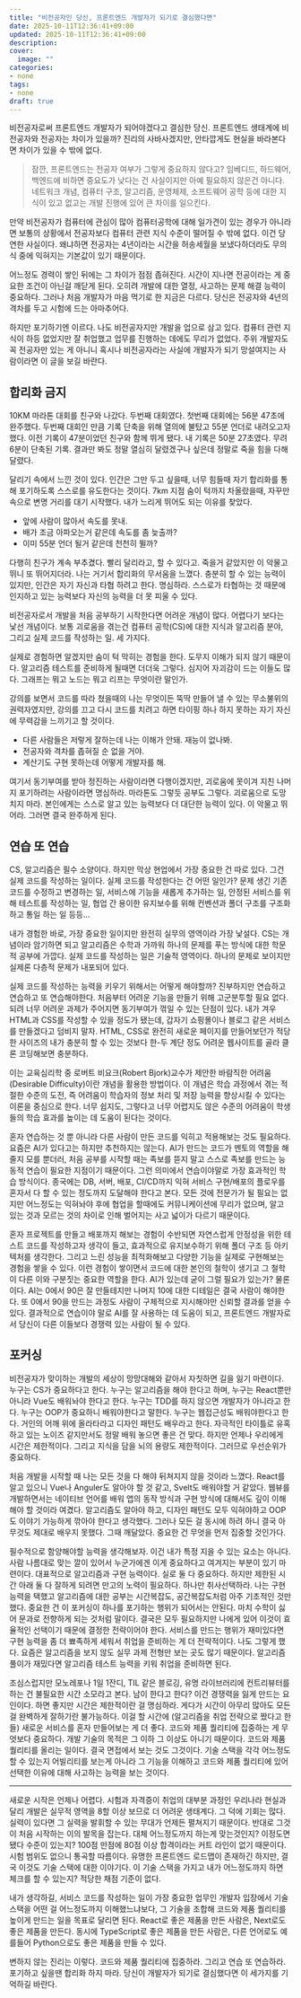 ```yaml
---
title: "비전공자인 당신, 프론트엔드 개발자가 되기로 결심했다면"
date: 2025-10-11T12:36:41+09:00
updated: 2025-10-11T12:36:41+09:00
description:
cover:
  image: ""
categories:
- none
tags:
- none
draft: true
---
```


비전공자로써 프론트엔드 개발자가 되어야겠다고 결심한 당신.
프론트엔드 생태계에 비전공자와 전공자는 차이가 있을까?
진리의 사바사겠지만, 안타깝게도 현실을 바라본다면 차이가 있을 수 밖에 없다.

> 잠깐, 프론트엔드는 전공자 여부가 그렇게 중요하지 않다고? 임베디드, 하드웨어, 백엔드에 비하면 중요도가 낮다는 건 사실이지만 아예 필요하지 않은건 아니다. 네트워크 개념, 컴퓨터 구조, 알고리즘, 운영체제, 소프트웨어 공학 등에 대한 지식이 있고 없고는 개발 진행에 있어 큰 차이를 일으킨다.

만약 비전공자가 컴퓨터에 관심이 많아 컴퓨터공학에 대해 일가견이 있는 경우가 아니라면 보통의 상황에서 전공자보다 컴퓨터 관련 지식 수준이 떨어질 수 밖에 없다.
이건 당연한 사실이다. 왜냐하면 전공자는 4년이라는 시간을 허송세월을 보냈다하더라도 무의식 중에 익혀지는 기본값이 있기 때문이다.

어느정도 경력이 쌓인 뒤에는 그 차이가 점점 좁혀진다. 시간이 지나면 전공이라는 게 중요한 조건이 아닌걸 깨닫게 된다.
오히려 개발에 대한 열정, 사고하는 문제 해결 능력이 중요하다.
그러나 처음 개발자가 마음 먹기로 한 지금은 다르다. 당신은 전공자와 4년의 격차를 두고 시험에 드는 아마추어다.

하지만 포기하기엔 이르다.
나도 비전공자지만 개발을 업으로 삼고 있다. 컴퓨터 관련 지식이 하등 없었지만 잘 취업했고 업무를 진행하는 데에도 무리가 없었다.
주위 개발자도 꼭 전공자만 있는 게 아니니 혹시나 비전공자라는 사실에 개발자가 되기 망설여지는 사람이라면 이 글을 보길 바란다.


## 합리화 금지

10KM 마라톤 대회를 친구와 나갔다. 두번째 대회였다. 첫번째 대회에는 56분 47초에 완주했다.
두번째 대회인 만큼 기록 단축을 위해 열의에 불탔고 55분 언더로 내려오고자 했다.
이전 기록이 47분이었던 친구와 함께 뛰게 됐다. 내 기록은 50분 27초였다. 무려 6분이 단축된 기록. 결과만 봐도 정말 열심히 달렸겠구나 싶은데 정말로 죽을 힘을 다해 달렸다.

달리기 속에서 느낀 것이 있다. 인간은 그만 두고 싶을때, 너무 힘들때 자기 합리화를 통해 포기하도록 스스로를 유도한다는 것이다.
7km 지점 숨이 턱까지 차올랐을때, 자꾸만 속으로 변명 거리를 대기 시작했다. 내가 느리게 뛰어도 되는 이유를 찾았다.

- 앞에 사람이 많아서 속도를 못내.
- 배가 조금 아파오는거 같은데 속도를 좀 늦출까?
- 이미 55분 언더 될거 같은데 천천히 뛸까?

다행히 친구가 계속 부추겼다. 빨리 달리라고, 할 수 있다고. 죽을거 같았지만 이 악물고 뛰니 또 뛰어지더라.
나는 거기서 합리화의 무서움을 느꼈다. 충분히 할 수 있는 능력이 있지만, 인간은 자기 자신과 타협 하려고 한다.
명심하라. 스스로가 타협하는 것 때문에 인지하고 있는 능력보다 자신의 능력을 더 못 피울 수 있다.

비전공자로서 개발을 처음 공부하기 시작한다면 어려운 개념이 많다. 어렵다기 보다는 낯선 개념이다. 보통 괴로움을 겪는건 컴퓨터 공학(CS)에 대한 지식과 알고리즘 분야, 그리고 실제 코드를 작성하는 일. 세 가지다.

실제로 경험하면 알겠지만 숨이 턱 막히는 경험을 한다. 도무지 이해가 되지 않기 때문이다. 알고리즘 테스트를 준비하게 될때면 더더욱 그렇다. 심지어 자괴감이 드는 이들도 많다. 그래프는 뭐고 노드는 뭐고 리프는 무엇이란 말인가. 

강의를 보면서 코드를 따라 쳤을때의 나는 무엇이든 뚝딱 만들어 낼 수 있는 무소불위의 권력자였지만, 강의를 끄고 다시 코드를 치려고 하면 타이핑 하나 하지 못하는 자기 자신에 무력감을 느끼기고 할 것이다.

- 다른 사람들은 저렇게 잘하는데 나는 이해가 안돼. 재능이 없나봐.
- 전공자와 격차를 좁혀질 순 없을 거야.
- 계산기도 구현 못하는데 어떻게 개발자를 해.

여기서 동기부여를 받아 정진하는 사람이라면 다행이겠지만, 괴로움에 못이겨 지친 나머지 포기하려는 사람이라면 명심하라. 마라톤도 그렇듯 공부도 그렇다. 괴로움으로 도망치지 마라. 본인에게는 스스로 알고 있는 능력보다 더 대단한 능력이 있다. 이 악물고 뛰어라. 그러면 결국 완주하게 된다.


## 연습 또 연습

CS, 알고리즘은 필수 소양이다. 하지만 막상 현업에서 가장 중요한 건 따로 있다. 그건 실제 코드를 작성하는 일이다. 실제 코드를 작성한다는 건 어떤 일인가? 문제 생긴 기존 코드를 수정하고 변경하는 일, 서비스에 기능을 새롭게 추가하는 일, 안정된 서비스를 위해 테스트를 작성하는 일, 협업 간 용이한 유지보수를 위해 컨벤션과 폴더 구조를 구조화하고 통일 하는 일 등등...

내가 경험한 바로, 가장 중요한 일이지만 완전히 실무의 영역이라 가장 낯설다. CS는 개념이라 암기하면 되고 알고리즘은 수학과 가까워 하나의 문제를 푸는 방식에 대한 학문적 공부에 가깝다. 실제 코드를 작성하는 일은 기술적 영역이다. 하나의 문제로 보이지만 실제론 다층적 문제가 내포되어 있다.

실제 코드를 작성하는 능력을 키우기 위해서는 어떻게 해야할까? 진부하지만 연습하고 연습하고 또 연습해야한다. 처음부터 어려운 기능을 만들기 위해 고군분투할 필요 없다. 되려 너무 어려운 과제가 주어지면 동기부여가 꺾일 수 있는 단점이 있다. 내가 겨우 HTML과 CSS를 작성할 수 있을 정도가 됐는데, 갑자기 쇼핑몰이나 블로그 같은 서비스를 만들겠다고 덤비지 말자. HTML, CSS로 완전히 새로운 페이지를 만들어보던가 적당한 사이즈의 내가 충분히 할 수 있는 것보다 한-두 계단 정도 어려운 웹사이트를 골라 클론 코딩해보면 충분하다.

이는 교육심리학 중 로버트 비요크(Robert Bjork)교수가 제안한 바람직한 어려움(Desirable Difficulty)이란 개념을 활용한 방법이다. 이 개념은 학습 과정에서 겪는 적절한 수준의 도전, 즉 어려움이 학습자의 정보 처리 및 저장 능력을 향상시킬 수 있다는 이론을 중심으로 한다. 너무 쉽지도, 그렇다고 너무 어렵지도 않은 수준의 어려움이 학생들의 학습 효과를 높이는 데 도움이 된다는 것이다.

혼자 연습하는 것 뿐 아니라 다른 사람이 만든 코드를 익히고 적용해보는 것도 필요하다. 요즘은 AI가 있다고는 하지만 추천하지는 않는다. AI가 만드는 코드가 멘토의 역할을 해줄지 모를 뿐더러, 처음 공부를 시작할 때는 족보를 뜯지 말고 스스로 족보를 만드는 능동적 연습이 필요한 지점이기 때문이다. 그런 의미에서 연습이야말로 가장 효과적인 학습 방식이다. 종국에는 DB, 서버, 배포, CI/CD까지 익혀 서비스 구현/배포의 플로우를 혼자서 다 할 수 있는 정도까지 도달해야 한다고 본다. 모든 것에 전문가가 될 필요는 없지만 어느정도는 익혀놔야 후에 협업을 할때에도 커뮤니케이션에 무리가 없으며, 알고 있는 것과 모르는 것의 차이로 인해 벌어지는 사고 넓이가 다르기 때문이다.

혼자 프로젝트를 만들고 배포까지 해보는 경험이 수반되면 자연스럽게 안정성을 위한 테스트 코드를 작성하고자 생각이 들고, 효과적으로 유지보수하기 위해 폴더 구조 등 아키텍처를 생각한다. 그리고 느린 성능을 최적화해보고 다양한 기능을 실제로 구현해보는 경험을 쌓을 수 있다. 이런 경험이 쌓이면서 코드에 대한 본인의 철학이 생기고 그 철학이 다른 이와 구분짓는 중요한 역할을 한다. AI가 있는데 굳이 그럴 필요가 있는가? 물론이다. AI는 0에서 90은 잘 만들테지만 나머지 10에 대한 디테일은 결국 사람이 해야한다. 또 0에서 90을 만드는 과정도 사람이 구체적으로 지시해야만 신뢰할 결과를 얻을 수 있다. 결과적으로 연습이야 말로 AI를 잘 사용하는 데 도움이 되고, 프론트엔드 개발자로서 당신이 다른 이들보다 경쟁력 있는 사람이 될 수 있다.

## 포커싱

비전공자가 맞이하는 개발의 세상이 망망대해와 같아서 자칫하면 길을 잃기 마련이다. 누구는 CS가 중요하다고 한다. 누구는 알고리즘을 해야 한다고 하며, 누구는 React뿐만 아니라 Vue도 배워놔야 한다고 한다. 누구는 TDD를 하지 않으면 개발자가 아니라고 한다. 누구는 OOP가 중요하니 배워야한다고 말한다. 누구는 웹접근성도 배워야한다고 한다. 거인의 어깨 위에 올라타라고 디자인 패턴도 배우라고 한다. 자극적인 타이틀로 유혹하고 있는 노이즈 같지만서도 정말 배워 놓으면 좋은 건 맞다. 하지만 언제나 우리에게 시간은 제한적이다. 그리고 지식을 담을 뇌의 용량도 제한적이다. 그러므로 우선순위가 중요하다.

처음 개발을 시작할 때 나는 모든 것을 다 해야 뒤쳐지지 않을 것이라 느꼈다. React를 알고 있으니 Vue나 Anguler도 알아야 할 것 같고, Svelt도 배워야할 거 같았다. 웹뷰를 개발하면서는 네이티브 언어를 배워 앱의 동작 방식과 구현 방식에 대해서도 깊이 이해해야 할 것이라 여겼다. 알고리즘도 알아야 하고, 디자인 패턴도 모두 익혀야하고 OOP도 이야기 가능하게 깎아야 한다고 생각했다. 그러나 모든 걸 동시에 하려 하니 결국 아무것도 제대로 배우지 못했다. 그때 깨달았다. 중요한 건 무엇을 먼저 집중할 것인가다.

필수적으로 함양해야할 능력을 생각해보자. 이건 내가 특정 지을 수 있는 요소는 아니다. 사람 나름대로 맞는 깔이 있어서 누군가에겐 이게 중요하다고 여겨지는 부분이 있기 마련이다. 대표적으로 알고리즘과 구현 능력이다. 실로 둘 다 중요하다. 하지만 제한된 시간 아래 둘 다 잘하게 되려면 만고의 노력이 필요하다. 하나만 취사선택하라. 나는 구현 능력을 택했고 알고리즘에 대한 공부는 시간복잡도, 공간복잡도처럼 아주 기초적인 것만 했다. 중요한 건 이 포커싱이 하나를 포기하는 행위가 되어서는 안된다. 마치 수학이 싫어 문과로 전향하게 되는 것처럼 말이다. 결국은 모두 필요하지만 나에게 있어 이것이 효율적인 선택이기 때문에 결정한 전략이어야 한다. 서비스를 만드는 행위가 재미있다면 구현 능력을 좀 더 뾰족하게 세워서 취업을 준비하는 게 더 전략적이다. 나도 그렇게 했다. 요즘은 알고리즘을 보지 않도 실무 과제 전형만 보는 곳도 많기 때문이다. 알고리즘 풀이가 재밌다면 알고리즘 테스트 능력을 키워 취업을 준비하면 된다.

조심스럽지만 모노레포나 1일 1잔디, TIL 같은 블로깅, 유명 라이브러리에 컨트리뷰터를 하는 건 불필요한 시간 소모라고 본다. 남이 한다고 한다? 이건 경쟁력을 잃게 만드는 요인이다. 하면 좋지만 시간은 제한적이란 걸 명심하라. 게다가 시간이 아무리 많아도 모든 걸 완벽하게 잘하기란 불가능하다. 이걸 할 시간에 (알고리즘을 취업 전략으로 짰다고 한들) 새로운 서비스를 혼자 만들어보는 게 더 좋다. 코드와 제품 퀄리티에 집중하는 게 무엇보다 중요하다. 개발 기술의 목적은 그 이하 그 이상도 아니기 때문이다. 코드와 제품 퀄리티를 올리는 일이다. 결국 면접에서 보는 것도 그것이다. 기술 스택을 각각 어느정도 할 수 있는지 어빌리티를 보는게 아니라 그 기능을 이해하고 코드와 제품 퀄리티에 있어 선택한 이유에 대해 사고하는 능력을 보는 것이다. 

---

새로운 시작은 언제나 어렵다. 시험과 자격증이 취업의 대부분 과정인 우리나라 현실과 달리 개발은 실무적 영역을 8할 이상 보므로 더 어려운 생태계다. 그 덕에 기회는 많다. 실력이 있다면 그 실력을 발휘할 수 있는 무대가 언제든 펼쳐지기 때문이다. 반대로 그것이 처음 시작하는 이의 발목을 잡는다. 대체 어느정도까지 하는게 맞는것인지? 이정도면 됐다 수준이 있는지? 100점 만점에 80점 이상 합격이라는 커트 라인이 없기 때문이다. 시험 범위도 없으니 통곡할 따름이다. 유명한 프론트엔드 로드맵이 존재하긴 하지만, 결국 이것도 기술 스택에 대한 이야기다. 이 기술 스택을 가지고 내가 어느정도까지 하면 체크를 할 수 있는지? 적당한 채점 기준이 없다.

내가 생각하길, 서비스 코드를 작성하는 일이 가장 중요한 업무인 개발자 입장에서 기술 스택을 어떤 걸 어느정도까지 이해했느냐보다, 그 기술을 조합해 코드와 제품 퀄리티를 높이게 만드는 일을 목표로 달리면 된다. React로 좋은 제품을 만든 사람은, Next로도 좋은 제품을 만든다. 동시에 TypeScript로 좋은 제품을 만든 사람은, 다른 언어로도 예를들어 Python으로도 좋은 제품을 만들 수 있다.

변하지 않는 진리는 이렇다. 코드와 제품 퀄리티에 집중하라. 그리고 연습 또 연습하라. 포기하고 싶을땐 합리화 하지 마라. 당신이 개발자가 되기로 결심했다면 이 세가지를 기억하길 바란다.